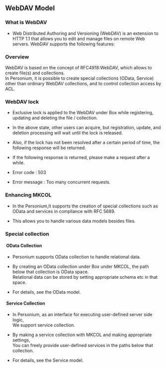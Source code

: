 ## WebDAV Model

### What is WebDAV
* Web Distributed Authoring and Versioning (WebDAV) is an extension to HTTP 1.1 that allows you to edit and manage files on remote Web servers. WebDAV supports the following features:

### Overview
WebDAV is based on the concept of RFC4918:WebDAV, which allows to create file(s) and collections.  
In Personium, it is possible to create special collections (OData, Service) other than ordinary WebDAV collections, and to control collection access by ACL.

### WebDAV lock
* Exclusive lock is applied to the WebDAV under Box while registering, updating and deleting the file / collection.

* In the above state, other users can acquire, but registration, update, and deletion processing will wait until the lock is released.

* Also, if the lock has not been resolved after a certain period of time, the following response will be returned.

* If the following response is returned, please make a request after a while.

* Error code : 503

* Error message : Too many concurrent requests.

### Enhancing MKCOL
* In the Personium,It supports the creation of special collections such as OData and services in compliance with RFC 5689.

* This allows you to handle various data models besides files.

### Special collection
#### &nbsp;OData Collection
* Personium supports OData collection to handle relational data.

* By creating an OData collection under Box under MKCOL, the path below that collection is OData space.  
Relational data can be stored by setting appropriate schema etc in that space.

* For details, see the OData model.

#### &nbsp;Service Collection
* In Personium, as an interface for executing user-defined server side logic,  
We support service collection.

* By making a service collection with MKCOL and making appropriate settings,  
You can freely provide user-defined services in the paths below that collection.

* For details, see the Service model.
